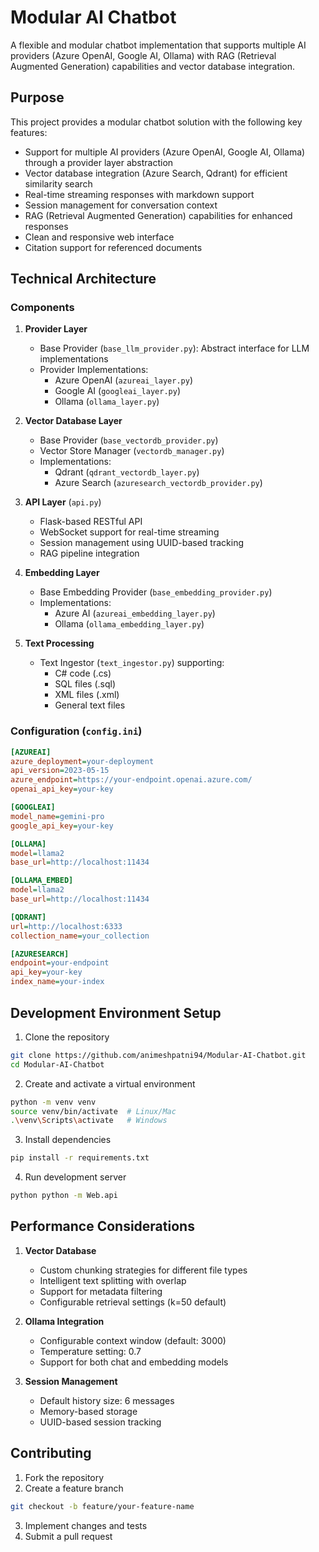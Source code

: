 # Modular AI Chatbot

A flexible and modular chatbot implementation that supports multiple AI providers (Azure OpenAI, Google AI, Ollama) with RAG (Retrieval Augmented Generation) capabilities and vector database integration.

## Purpose

This project provides a modular chatbot solution with the following key features:
- Support for multiple AI providers (Azure OpenAI, Google AI, Ollama) through a provider layer abstraction
- Vector database integration (Azure Search, Qdrant) for efficient similarity search
- Real-time streaming responses with markdown support
- Session management for conversation context
- RAG (Retrieval Augmented Generation) capabilities for enhanced responses
- Clean and responsive web interface
- Citation support for referenced documents

## Technical Architecture

### Components
1. **Provider Layer**
   - Base Provider (`base_llm_provider.py`): Abstract interface for LLM implementations
   - Provider Implementations:
     - Azure OpenAI (`azureai_layer.py`)
     - Google AI (`googleai_layer.py`)
     - Ollama (`ollama_layer.py`)

2. **Vector Database Layer**
   - Base Provider (`base_vectordb_provider.py`)
   - Vector Store Manager (`vectordb_manager.py`)
   - Implementations:
     - Qdrant (`qdrant_vectordb_layer.py`)
     - Azure Search (`azuresearch_vectordb_provider.py`)

3. **API Layer** (`api.py`)
   - Flask-based RESTful API
   - WebSocket support for real-time streaming
   - Session management using UUID-based tracking
   - RAG pipeline integration

4. **Embedding Layer**
   - Base Embedding Provider (`base_embedding_provider.py`)
   - Implementations:
     - Azure AI (`azureai_embedding_layer.py`)
     - Ollama (`ollama_embedding_layer.py`)

5. **Text Processing**
   - Text Ingestor (`text_ingestor.py`) supporting:
     - C# code (.cs)
     - SQL files (.sql)
     - XML files (.xml)
     - General text files

### Configuration (`config.ini`)
```ini
[AZUREAI]
azure_deployment=your-deployment
api_version=2023-05-15
azure_endpoint=https://your-endpoint.openai.azure.com/
openai_api_key=your-key

[GOOGLEAI]
model_name=gemini-pro
google_api_key=your-key

[OLLAMA]
model=llama2
base_url=http://localhost:11434

[OLLAMA_EMBED]
model=llama2
base_url=http://localhost:11434

[QDRANT]
url=http://localhost:6333
collection_name=your_collection

[AZURESEARCH]
endpoint=your-endpoint
api_key=your-key
index_name=your-index
```

## Development Environment Setup

1. Clone the repository
```bash
git clone https://github.com/animeshpatni94/Modular-AI-Chatbot.git
cd Modular-AI-Chatbot
```

2. Create and activate a virtual environment
```bash
python -m venv venv
source venv/bin/activate  # Linux/Mac
.\venv\Scripts\activate   # Windows
```

3. Install dependencies
```bash
pip install -r requirements.txt
```

4. Run development server
```bash
python python -m Web.api
```

## Performance Considerations

1. **Vector Database**
   - Custom chunking strategies for different file types
   - Intelligent text splitting with overlap
   - Support for metadata filtering
   - Configurable retrieval settings (k=50 default)

2. **Ollama Integration**
   - Configurable context window (default: 3000)
   - Temperature setting: 0.7
   - Support for both chat and embedding models

3. **Session Management**
   - Default history size: 6 messages
   - Memory-based storage
   - UUID-based session tracking

## Contributing

1. Fork the repository
2. Create a feature branch
```bash
git checkout -b feature/your-feature-name
```
3. Implement changes and tests
4. Submit a pull request
